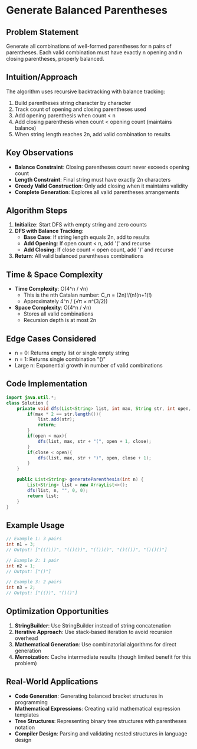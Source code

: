 # Generate Balanced Parentheses

## Problem Statement
Generate all combinations of well-formed parentheses for n pairs of parentheses. Each valid combination must have exactly n opening and n closing parentheses, properly balanced.

## Intuition/Approach
The algorithm uses recursive backtracking with balance tracking:
1. Build parentheses string character by character
2. Track count of opening and closing parentheses used
3. Add opening parenthesis when count < n
4. Add closing parenthesis when count < opening count (maintains balance)
5. When string length reaches 2n, add valid combination to results

## Key Observations
- **Balance Constraint**: Closing parentheses count never exceeds opening count
- **Length Constraint**: Final string must have exactly 2n characters
- **Greedy Valid Construction**: Only add closing when it maintains validity
- **Complete Generation**: Explores all valid parentheses arrangements

## Algorithm Steps
1. **Initialize**: Start DFS with empty string and zero counts
2. **DFS with Balance Tracking**:
   - **Base Case**: If string length equals 2n, add to results
   - **Add Opening**: If open count < n, add '(' and recurse
   - **Add Closing**: If close count < open count, add ')' and recurse
3. **Return**: All valid balanced parentheses combinations

## Time & Space Complexity
- **Time Complexity**: O(4^n / √n)
  - This is the nth Catalan number: C_n = (2n)!/(n!(n+1)!)
  - Approximately 4^n / (√π × n^(3/2))
- **Space Complexity**: O(4^n / √n)
  - Stores all valid combinations
  - Recursion depth is at most 2n

## Edge Cases Considered
- n = 0: Returns empty list or single empty string
- n = 1: Returns single combination "()"
- Large n: Exponential growth in number of valid combinations

## Code Implementation
```java
import java.util.*;
class Solution {
    private void dfs(List<String> list, int max, String str, int open, int close){
        if(max * 2 == str.length()){
            list.add(str);
            return;
        }
        if(open < max){
            dfs(list, max, str + "(", open + 1, close);
        }
        if(close < open){
            dfs(list, max, str + ")", open, close + 1);
        }
    }

    public List<String> generateParenthesis(int n) {
        List<String> list = new ArrayList<>();
        dfs(list, n, "", 0, 0);
        return list;
    }
}
```

## Example Usage
```java
// Example 1: 3 pairs
int n1 = 3;
// Output: ["((()))", "(()())", "(())()", "()(())", "()()()"]

// Example 2: 1 pair
int n2 = 1;
// Output: ["()"]

// Example 3: 2 pairs
int n3 = 2;
// Output: ["(())", "()()"]
```

## Optimization Opportunities
1. **StringBuilder**: Use StringBuilder instead of string concatenation
2. **Iterative Approach**: Use stack-based iteration to avoid recursion overhead
3. **Mathematical Generation**: Use combinatorial algorithms for direct generation
4. **Memoization**: Cache intermediate results (though limited benefit for this problem)

## Real-World Applications
- **Code Generation**: Generating balanced bracket structures in programming
- **Mathematical Expressions**: Creating valid mathematical expression templates
- **Tree Structures**: Representing binary tree structures with parentheses notation
- **Compiler Design**: Parsing and validating nested structures in language design 